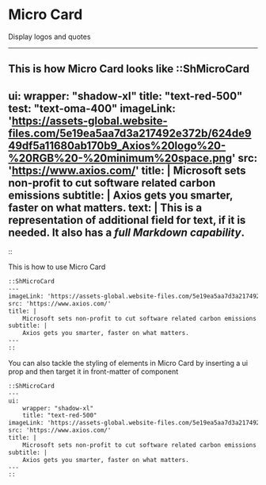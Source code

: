 # Micro Card
Display logos and quotes 
____

This is how Micro Card looks like
::ShMicroCard
---
ui:
    wrapper: "shadow-xl"
    title: "text-red-500"
    test: "text-oma-400"
imageLink: 'https://assets-global.website-files.com/5e19ea5aa7d3a217492e372b/624de949df5a11680ab170b9_Axios%20logo%20-%20RGB%20-%20minimum%20space.png'
src: 'https://www.axios.com/'
title: |
    Microsoft sets non-profit to cut software related carbon emissions 
subtitle: |
    Axios gets you smarter, faster on what matters.
text: |
    This is a representation of additional field for text, if it is needed. It also has a *full Markdown capability*.
---
::

This is how to use Micro Card
```md
::ShMicroCard
---
imageLink: 'https://assets-global.website-files.com/5e19ea5aa7d3a217492e372b/624de949df5a11680ab170b9_Axios%20logo%20-%20RGB%20-%20minimum%20space.png'
src: 'https://www.axios.com/'
title: |
    Microsoft sets non-profit to cut software related carbon emissions
subtitle: |
    Axios gets you smarter, faster on what matters.
---
::
```

You can also tackle the styling of elements in Micro Card by inserting a ui prop and then target it in front-matter of component

```md
::ShMicroCard
---
ui:
    wrapper: "shadow-xl"
    title: "text-red-500"
imageLink: 'https://assets-global.website-files.com/5e19ea5aa7d3a217492e372b/624de949df5a11680ab170b9_Axios%20logo%20-%20RGB%20-%20minimum%20space.png'
src: 'https://www.axios.com/'
title: |
    Microsoft sets non-profit to cut software related carbon emissions
subtitle: |
    Axios gets you smarter, faster on what matters.
---
::
```